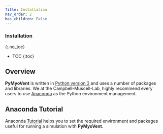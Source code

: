 ```yaml
---
Title: Installation
nav_order: 2
has_children: False
---
```

### Installation
{:.no_toc}

* TOC 
{:toc}

## Overview
**PyMyoVent** is written in [Python version 3](http://www.python.org) and uses a number of packages and libraries.
We at the Campbell-Muscell-Lab, highly recommend every users to use [Anaconda](http://www.anaconda.org) as the Python environment management.


## Anaconda Tutorial
Anaconda [Tutorial](http://https://docs.anaconda.com/anaconda/navigator/tutorials/) helps you to set the required environment and packages useful for running a simulation with **PyMyoVent**.


